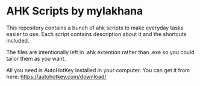 # AHK Scripts by mylakhana
This repository contains a bunch of ahk scripts to make everyday tasks easier to use. Each script contains description about it and the shortcuts included.

The files are intentionally left in .ahk extention rather than .exe so you could tailor them as you want.

All you need is AutoHotKey installed in your computer. You can get it from here: https://autohotkey.com/download/
